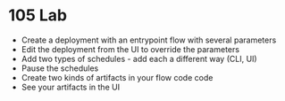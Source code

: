 # 105 Lab
- Create a deployment with an entrypoint flow with several parameters
- Edit the deployment from the UI to override the parameters
- Add two types of schedules - add each a different way (CLI, UI)
- Pause the schedules
- Create two kinds of artifacts in your flow code code
- See your artifacts in the UI